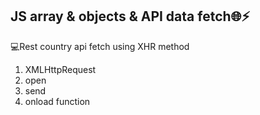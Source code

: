 <h2>JS array & objects & API data fetch🌐⚡</h2>
<p>💻Rest country api fetch using XHR method</p>
<ol>
  <li>XMLHttpRequest</li>
  <li>open</li>
  <li>send</li>
  <li>onload function</li>
</ol>
